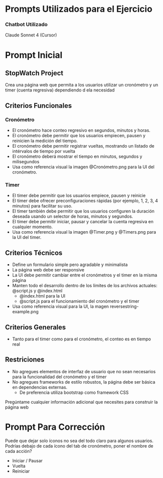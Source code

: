 # Prompts Utilizados para el Ejercicio

### Chatbot Utilizado
Claude Sonnet 4 (Cursor)

# Prompt Inicial

## StopWatch Project

Crea una página web que permita a los usuarios utilizar un cronómetro y un timer (cuenta regresiva) dependiendo d ela necesidad

##  Criterios Funcionales

### Cronómetro

* El cronómetro hace conteo regresivo en segundos, minutos y horas.
* El cronómetro debe permitir que los usuarios empiecen, pausen y reinicien la medición del tiempo.
* El cronómetro debe permitir registrar vueltas, mostrando un listado de intérvalos de tiempo por vuelta
* El cronómetro deberá mostrar el tiempo en minutos, segundos y milisegundos
* Usa como referencia visual la imagen @Cronómetro.png  para la UI del cronómetro. 

### Timer

* El timer debe permitir que los usuarios empiece, pausen y reinicie
* El timer debe ofrecer preconfiguraciones rápidas (por ejemplo, 1, 2, 3, 4 minutos) para facilitar su uso.
* El timer también debe permitir que los usuarios configuren la duración deseada usando un selector de horas, minutos y segundos.
* El timer debe permitir iniciar, pausar y cancelar la cuenta regresiva en cualquier momento.
* Usa como referencia visual la imagen @Timer.png  y @Timers.png  para la UI del timer.

##  Criterios Técnicos

* Define un formulario simple pero agradable y minimalista
* La página web debe ser responsive
* La UI debe permitir cambiar entre el cronómetros y el timer en la misma página
* Manten todo el desarrollo dentro de los límites de los archivos actuales: @script.js y @index.html 
  -  @index.html  para la UI
  - @script.js   para el funcionamiento del cronómetro y el timer
* Usa como referencia visual para la UI, la magen reversestring-example.png 

## Criterios Generales

* Tanto para el timer como para el cronómetro, el conteo es en tiempo real

## Restriciones

* No agregues elementos de interfaz de usuario que no sean necesarios para la funcionalidad del cronómetro y el timer
* No agregues frameworks de estilo robustos, la página debe ser básica en dependencias externas. 
  - De preferencia utiliza bootstrap como framework CSS

Pregúntame cualquier información adicional que necesites para construir la página web

# Prompt Para Corrección

Puede que dejar solo íconos no sea del todo claro para algunos usuarios. Podrías debajo de cada ícono del tab de cronómetro, poner el nombre de cada acción? 

- Iniciar / Pausar
- Vuelta
- Reiniciar